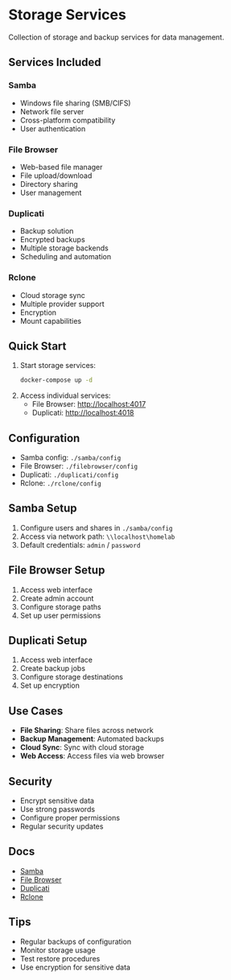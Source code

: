 # Storage Services

Collection of storage and backup services for data management.

## Services Included

### Samba
- Windows file sharing (SMB/CIFS)
- Network file server
- Cross-platform compatibility
- User authentication

### File Browser
- Web-based file manager
- File upload/download
- Directory sharing
- User management

### Duplicati
- Backup solution
- Encrypted backups
- Multiple storage backends
- Scheduling and automation

### Rclone
- Cloud storage sync
- Multiple provider support
- Encryption
- Mount capabilities

## Quick Start
1. Start storage services:
   ```bash
   docker-compose up -d
   ```
2. Access individual services:
   - File Browser: [http://localhost:4017](http://localhost:4017)
   - Duplicati: [http://localhost:4018](http://localhost:4018)

## Configuration
- Samba config: `./samba/config`
- File Browser: `./filebrowser/config`
- Duplicati: `./duplicati/config`
- Rclone: `./rclone/config`

## Samba Setup
1. Configure users and shares in `./samba/config`
2. Access via network path: `\\localhost\homelab`
3. Default credentials: `admin` / `password`

## File Browser Setup
1. Access web interface
2. Create admin account
3. Configure storage paths
4. Set up user permissions

## Duplicati Setup
1. Access web interface
2. Create backup jobs
3. Configure storage destinations
4. Set up encryption

## Use Cases
- **File Sharing**: Share files across network
- **Backup Management**: Automated backups
- **Cloud Sync**: Sync with cloud storage
- **Web Access**: Access files via web browser

## Security
- Encrypt sensitive data
- Use strong passwords
- Configure proper permissions
- Regular security updates

## Docs
- [Samba](https://www.samba.org/samba/docs/)
- [File Browser](https://filebrowser.org/)
- [Duplicati](https://duplicati.readthedocs.io/)
- [Rclone](https://rclone.org/docs/)

## Tips
- Regular backups of configuration
- Monitor storage usage
- Test restore procedures
- Use encryption for sensitive data 